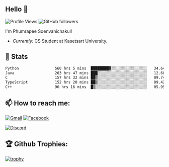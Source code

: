 
<h2>Hello 👋</h2> 

![Profile Views](https://komarev.com/ghpvc/?username=Homiez09&label=Profile%20views&color=0e75b6&style=flat)
![GitHub followers](https://img.shields.io/github/followers/HomieZ09.svg?style=social&label=Follow)


I'm Phumrapee Soenvanichakul!

- <i>Currently:</i> CS Student at Kasetsart University.

<h2>👀 Stats</h2>

<!--START_SECTION:waka-->

```txt
Python                560 hrs 5 mins  ████████▓░░░░░░░░░░░░░░░░   34.64 %
Java                  203 hrs 47 mins ███░░░░░░░░░░░░░░░░░░░░░░   12.60 %
C                     157 hrs 32 mins ██▒░░░░░░░░░░░░░░░░░░░░░░   09.74 %
TypeScript            152 hrs 20 mins ██▒░░░░░░░░░░░░░░░░░░░░░░   09.42 %
C++                   96 hrs 16 mins  █▒░░░░░░░░░░░░░░░░░░░░░░░   05.95 %
```

<!--END_SECTION:waka-->

<h2>📫 How to reach me:</h2>

<a href="mailto:phumrapeesoen1@gmail.com">![Gmail](https://img.shields.io/badge/Gmail-D14836?style=for-the-badge&logo=gmail&logoColor=white)</a> 
<a href="https://web.facebook.com/phumrapee.soenvanichakul.3/">![Facebook](https://img.shields.io/badge/Facebook-4267B2?style=for-the-badge&logo=facebook&logoColor=white)</a>

<a href="https://discord.gg/EWnAEUtFVm">![Discord](https://discord.c99.nl/widget/theme-1/297740667784921089.png)</a> 

<h2>🏆 Github Trophies:</h2>

[![trophy](https://github-profile-trophy.vercel.app/?username=Homiez09&theme=discord&row=1)](https://github.com/ryo-ma/github-profile-trophy)
